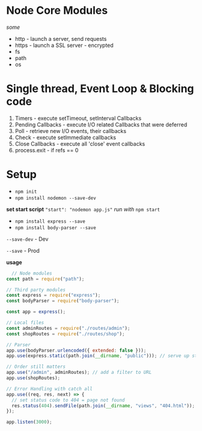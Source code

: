# Node Core Modules
*some*
* http - launch a server, send requests
* https - launch a SSL server - encrypted 
* fs
* path
* os
  

# Single thread, Event Loop & Blocking code

1. Timers - execute setTimeout, setInterval Callbacks
2. Pending Callbacks - execute I/O related Callbacks that were deferred 
3. Poll - retrieve new I/O events, their callbacks
4. Check - execute setImmediate callbacks
5. Close Callbacks - execute all 'close' event callbacks 
6. process.exit - if refs == 0


# Setup

* `npm init`
* `npm install nodemon --save-dev`
  
**set start script**
`"start": "nodemon app.js"`
*run with*
`npm start`

* `npm install express --save`
* `npm install body-parser --save`

`--save-dev`   - Dev

`--save`       - Prod
  
**usage**

```js
  // Node modules
const path = require("path");

// Third party modules
const express = require("express");
const bodyParser = require("body-parser");

const app = express();

// Local files
const adminRoutes = require("./routes/admin");
const shopRoutes = require("./routes/shop");

// Parser
app.use(bodyParser.urlencoded({ extended: false }));
app.use(express.static(path.join(__dirname, "public"))); // serve up static css etc files - accesible publicly

// Order still matters
app.use("/admin", adminRoutes); // add a filter to URL
app.use(shopRoutes);

// Error Handling with catch all
app.use((req, res, next) => {
  // set status code to 404 = page not found
  res.status(404).sendFile(path.join(__dirname, "views", "404.html"));
});

app.listen(3000);
```